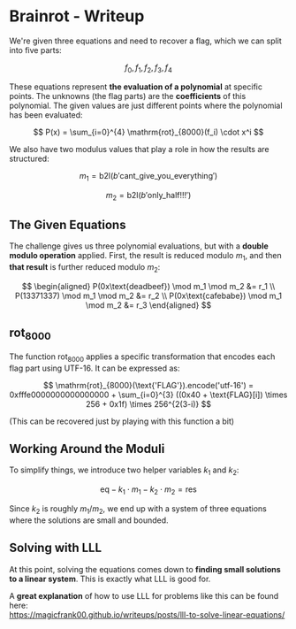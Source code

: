 # Brainrot - Writeup

We're given three equations and need to recover a flag, which we can split into five parts:  

$$
f_0, f_1, f_2, f_3, f_4
$$

These equations represent **the evaluation of a polynomial** at specific points. The unknowns (the flag parts) are the **coefficients** of this polynomial. The given values are just different points where the polynomial has been evaluated:

$$
P(x) = \sum_{i=0}^{4} \mathrm{rot}_{8000}(f_i) \cdot x^i
$$

We also have two modulus values that play a role in how the results are structured:

$$
m_1 = \text{b2l}(b'\text{cant\_give\_you\_everything}')
$$

$$
m_2 = \text{b2l}(b'\text{only\_half!!!}')
$$

## The Given Equations

The challenge gives us three polynomial evaluations, but with a **double modulo operation** applied. First, the result is reduced modulo $m_1$, and then **that result** is further reduced modulo $m_2$:

$$
\begin{aligned}
    P(0x\text{deadbeef}) \mod m_1 \mod m_2 &= r_1 \\
    P(13371337) \mod m_1 \mod m_2 &= r_2 \\
    P(0x\text{cafebabe}) \mod m_1 \mod m_2 &= r_3
\end{aligned}
$$


## $\mathrm{rot}_{8000}$

The function $\mathrm{rot}_{8000}$ applies a specific transformation that encodes each flag part using UTF-16. It can be expressed as:

$$
\mathrm{rot}_{8000}(\text{'FLAG'}).encode('utf-16') =
0xfffe0000000000000000 +
\sum_{i=0}^{3} ((0x40 + \text{FLAG}[i]) \times 256 + 0x1f) \times 256^{2(3-i)}
$$

(This can be recovered just by playing with this function a bit)

## Working Around the Moduli

To simplify things, we introduce two helper variables $k_1$ and $k_2$:

$$
\text{eq} - k_1 \cdot m_1 - k_2 \cdot m_2 = \text{res}
$$

Since $k_2$ is roughly $m_1 / m_2$, we end up with a system of three equations where the solutions are small and bounded.


## Solving with LLL

At this point, solving the equations comes down to **finding small solutions to a linear system**. This is exactly what LLL is good for.

A **great explanation** of how to use LLL for problems like this can be found here:  
https://magicfrank00.github.io/writeups/posts/lll-to-solve-linear-equations/
